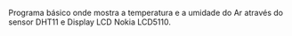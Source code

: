 Programa básico onde mostra a temperatura e a umidade do Ar através do sensor DHT11 e Display LCD Nokia LCD5110.